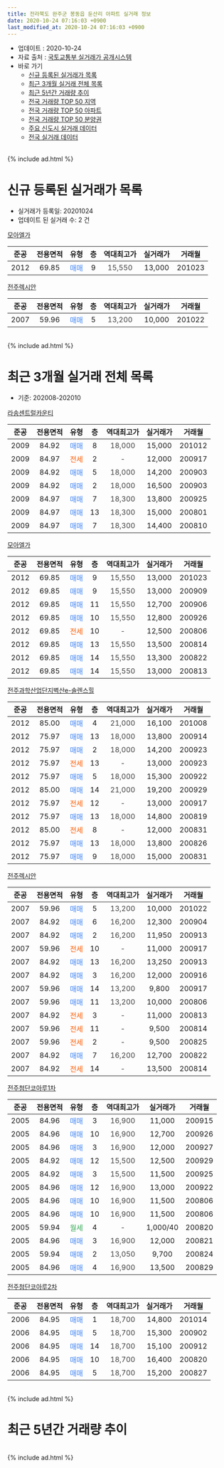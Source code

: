 ```yaml
---
title: 전라북도 완주군 봉동읍 둔산리 아파트 실거래 정보
date: 2020-10-24 07:16:03 +0900
last_modified_at: 2020-10-24 07:16:03 +0900
---
```


* 업데이트 : 2020-10-24
* 자료 출처 : [국토교통부 실거래가 공개시스템](http://rt.molit.go.kr)
* 바로 가기
    * [신규 등록된 실거래가 목록](#신규-등록된-실거래가-목록)
    * [최근 3개월 실거래 전체 목록](#최근-3개월-실거래-전체-목록)
    * [최근 5년간 거래량 추이](#최근-5년간-거래량-추이)
    * [전국 거래량 TOP 50 지역](https://inasie.github.io/apt-trade-info/최근-3개월-전국에서-가장-거래가-많이-발생한-지역)
    * [전국 거래량 TOP 50 아파트](https://inasie.github.io/apt-trade-info/최근-3개월-전국에서-가장-거래가-많이-발생한-아파트)
    * [전국 거래량 TOP 50 분양권](https://inasie.github.io/apt-trade-info/최근-3개월-전국에서-가장-거래가-많이-발생한-분양권)
    * [주요 신도시 실거래 데이터](https://inasie.github.io/apt-trade-info/주요-신도시)
    * [전국 실거래 데이터](https://inasie.github.io/apt-trade-info/전국)
<br>
{% include ad.html %}
<br>

# 신규 등록된 실거래가 목록
* 실거래가 등록일: 20201024
* 업데이트 된 실거래 수: 2 건


[모아엘가](https://search.naver.com/search.naver?query=%EC%A0%84%EB%9D%BC%EB%B6%81%EB%8F%84+%EC%99%84%EC%A3%BC%EA%B5%B0+%EB%B4%89%EB%8F%99%EC%9D%8D+%EB%91%94%EC%82%B0%EB%A6%AC+%EB%AA%A8%EC%95%84%EC%97%98%EA%B0%80)

|준공|전용면적|유형|층|역대최고가|실거래가|거래월|
|:---:|:---:|:---:|:---:|:---:|:---:|:---:|
|2012|69.85|<span style="color:#4285f3">매매</span>|9|<span style="color:#444444">15,550</span>|13,000|201023|

[전주렉시안](https://search.naver.com/search.naver?query=%EC%A0%84%EB%9D%BC%EB%B6%81%EB%8F%84+%EC%99%84%EC%A3%BC%EA%B5%B0+%EB%B4%89%EB%8F%99%EC%9D%8D+%EB%91%94%EC%82%B0%EB%A6%AC+%EC%A0%84%EC%A3%BC%EB%A0%89%EC%8B%9C%EC%95%88)

|준공|전용면적|유형|층|역대최고가|실거래가|거래월|
|:---:|:---:|:---:|:---:|:---:|:---:|:---:|
|2007|59.96|<span style="color:#4285f3">매매</span>|5|<span style="color:#444444">13,200</span>|10,000|201022|


<br>
{% include ad.html %}
<br>

# 최근 3개월 실거래 전체 목록
* 기준: 202008-202010


[라송센트럴카운티](https://search.naver.com/search.naver?query=%EC%A0%84%EB%9D%BC%EB%B6%81%EB%8F%84+%EC%99%84%EC%A3%BC%EA%B5%B0+%EB%B4%89%EB%8F%99%EC%9D%8D+%EB%91%94%EC%82%B0%EB%A6%AC+%EB%9D%BC%EC%86%A1%EC%84%BC%ED%8A%B8%EB%9F%B4%EC%B9%B4%EC%9A%B4%ED%8B%B0)

|준공|전용면적|유형|층|역대최고가|실거래가|거래월|
|:---:|:---:|:---:|:---:|:---:|:---:|:---:|
|2009|84.92|<span style="color:#4285f3">매매</span>|8|<span style="color:#444444">18,000</span>|15,000|201012|
|2009|84.97|<span style="color:#ff5a00">전세</span>|2|<span style="color:#444444">-</span>|12,000|200917|
|2009|84.92|<span style="color:#4285f3">매매</span>|5|<span style="color:#444444">18,000</span>|14,200|200903|
|2009|84.92|<span style="color:#4285f3">매매</span>|2|<span style="color:#444444">18,000</span>|16,500|200903|
|2009|84.97|<span style="color:#4285f3">매매</span>|7|<span style="color:#444444">18,300</span>|13,800|200925|
|2009|84.97|<span style="color:#4285f3">매매</span>|13|<span style="color:#444444">18,300</span>|15,000|200801|
|2009|84.97|<span style="color:#4285f3">매매</span>|7|<span style="color:#444444">18,300</span>|14,400|200810|

[모아엘가](https://search.naver.com/search.naver?query=%EC%A0%84%EB%9D%BC%EB%B6%81%EB%8F%84+%EC%99%84%EC%A3%BC%EA%B5%B0+%EB%B4%89%EB%8F%99%EC%9D%8D+%EB%91%94%EC%82%B0%EB%A6%AC+%EB%AA%A8%EC%95%84%EC%97%98%EA%B0%80)

|준공|전용면적|유형|층|역대최고가|실거래가|거래월|
|:---:|:---:|:---:|:---:|:---:|:---:|:---:|
|2012|69.85|<span style="color:#4285f3">매매</span>|9|<span style="color:#444444">15,550</span>|13,000|201023|
|2012|69.85|<span style="color:#4285f3">매매</span>|9|<span style="color:#444444">15,550</span>|13,000|200909|
|2012|69.85|<span style="color:#4285f3">매매</span>|11|<span style="color:#444444">15,550</span>|12,700|200906|
|2012|69.85|<span style="color:#4285f3">매매</span>|10|<span style="color:#444444">15,550</span>|12,800|200926|
|2012|69.85|<span style="color:#ff5a00">전세</span>|10|<span style="color:#444444">-</span>|12,500|200806|
|2012|69.85|<span style="color:#4285f3">매매</span>|13|<span style="color:#444444">15,550</span>|13,500|200814|
|2012|69.85|<span style="color:#4285f3">매매</span>|14|<span style="color:#444444">15,550</span>|13,300|200822|
|2012|69.85|<span style="color:#4285f3">매매</span>|14|<span style="color:#444444">15,550</span>|13,000|200813|

[전주과학산업단지벽산e-솔렌스힐](https://search.naver.com/search.naver?query=%EC%A0%84%EB%9D%BC%EB%B6%81%EB%8F%84+%EC%99%84%EC%A3%BC%EA%B5%B0+%EB%B4%89%EB%8F%99%EC%9D%8D+%EB%91%94%EC%82%B0%EB%A6%AC+%EC%A0%84%EC%A3%BC%EA%B3%BC%ED%95%99%EC%82%B0%EC%97%85%EB%8B%A8%EC%A7%80%EB%B2%BD%EC%82%B0e-%EC%86%94%EB%A0%8C%EC%8A%A4%ED%9E%90)

|준공|전용면적|유형|층|역대최고가|실거래가|거래월|
|:---:|:---:|:---:|:---:|:---:|:---:|:---:|
|2012|85.00|<span style="color:#4285f3">매매</span>|4|<span style="color:#444444">21,000</span>|16,100|201008|
|2012|75.97|<span style="color:#4285f3">매매</span>|13|<span style="color:#444444">18,000</span>|13,800|200914|
|2012|75.97|<span style="color:#4285f3">매매</span>|2|<span style="color:#444444">18,000</span>|14,200|200923|
|2012|75.97|<span style="color:#ff5a00">전세</span>|13|<span style="color:#444444">-</span>|13,000|200923|
|2012|75.97|<span style="color:#4285f3">매매</span>|5|<span style="color:#444444">18,000</span>|15,300|200922|
|2012|85.00|<span style="color:#4285f3">매매</span>|14|<span style="color:#444444">21,000</span>|19,200|200929|
|2012|75.97|<span style="color:#ff5a00">전세</span>|12|<span style="color:#444444">-</span>|13,000|200917|
|2012|75.97|<span style="color:#4285f3">매매</span>|13|<span style="color:#444444">18,000</span>|14,800|200819|
|2012|85.00|<span style="color:#ff5a00">전세</span>|8|<span style="color:#444444">-</span>|12,000|200831|
|2012|75.97|<span style="color:#4285f3">매매</span>|13|<span style="color:#444444">18,000</span>|13,800|200826|
|2012|75.97|<span style="color:#4285f3">매매</span>|9|<span style="color:#444444">18,000</span>|15,000|200831|

[전주렉시안](https://search.naver.com/search.naver?query=%EC%A0%84%EB%9D%BC%EB%B6%81%EB%8F%84+%EC%99%84%EC%A3%BC%EA%B5%B0+%EB%B4%89%EB%8F%99%EC%9D%8D+%EB%91%94%EC%82%B0%EB%A6%AC+%EC%A0%84%EC%A3%BC%EB%A0%89%EC%8B%9C%EC%95%88)

|준공|전용면적|유형|층|역대최고가|실거래가|거래월|
|:---:|:---:|:---:|:---:|:---:|:---:|:---:|
|2007|59.96|<span style="color:#4285f3">매매</span>|5|<span style="color:#444444">13,200</span>|10,000|201022|
|2007|84.92|<span style="color:#4285f3">매매</span>|6|<span style="color:#444444">16,200</span>|12,300|200904|
|2007|84.92|<span style="color:#4285f3">매매</span>|2|<span style="color:#444444">16,200</span>|11,950|200913|
|2007|59.96|<span style="color:#ff5a00">전세</span>|10|<span style="color:#444444">-</span>|11,000|200917|
|2007|84.92|<span style="color:#4285f3">매매</span>|13|<span style="color:#444444">16,200</span>|13,250|200913|
|2007|84.92|<span style="color:#4285f3">매매</span>|3|<span style="color:#444444">16,200</span>|12,000|200916|
|2007|59.96|<span style="color:#4285f3">매매</span>|14|<span style="color:#444444">13,200</span>|9,800|200917|
|2007|59.96|<span style="color:#4285f3">매매</span>|11|<span style="color:#444444">13,200</span>|10,000|200806|
|2007|84.92|<span style="color:#ff5a00">전세</span>|3|<span style="color:#444444">-</span>|11,000|200813|
|2007|59.96|<span style="color:#ff5a00">전세</span>|11|<span style="color:#444444">-</span>|9,500|200814|
|2007|59.96|<span style="color:#ff5a00">전세</span>|2|<span style="color:#444444">-</span>|9,500|200825|
|2007|84.92|<span style="color:#4285f3">매매</span>|7|<span style="color:#444444">16,200</span>|12,700|200822|
|2007|84.92|<span style="color:#ff5a00">전세</span>|14|<span style="color:#444444">-</span>|13,500|200814|

[전주첨단코아루1차](https://search.naver.com/search.naver?query=%EC%A0%84%EB%9D%BC%EB%B6%81%EB%8F%84+%EC%99%84%EC%A3%BC%EA%B5%B0+%EB%B4%89%EB%8F%99%EC%9D%8D+%EB%91%94%EC%82%B0%EB%A6%AC+%EC%A0%84%EC%A3%BC%EC%B2%A8%EB%8B%A8%EC%BD%94%EC%95%84%EB%A3%A81%EC%B0%A8)

|준공|전용면적|유형|층|역대최고가|실거래가|거래월|
|:---:|:---:|:---:|:---:|:---:|:---:|:---:|
|2005|84.96|<span style="color:#4285f3">매매</span>|3|<span style="color:#444444">16,900</span>|11,000|200915|
|2005|84.96|<span style="color:#4285f3">매매</span>|10|<span style="color:#444444">16,900</span>|12,700|200926|
|2005|84.96|<span style="color:#4285f3">매매</span>|3|<span style="color:#444444">16,900</span>|12,000|200927|
|2005|84.92|<span style="color:#4285f3">매매</span>|12|<span style="color:#444444">15,500</span>|12,500|200929|
|2005|84.92|<span style="color:#4285f3">매매</span>|3|<span style="color:#444444">15,500</span>|11,500|200925|
|2005|84.96|<span style="color:#4285f3">매매</span>|12|<span style="color:#444444">16,900</span>|13,000|200922|
|2005|84.96|<span style="color:#4285f3">매매</span>|10|<span style="color:#444444">16,900</span>|11,500|200806|
|2005|84.96|<span style="color:#4285f3">매매</span>|10|<span style="color:#444444">16,900</span>|11,500|200806|
|2005|59.94|<span style="color:#34a853">월세</span>|4|<span style="color:#444444">-</span>|1,000/40|200820|
|2005|84.96|<span style="color:#4285f3">매매</span>|3|<span style="color:#444444">16,900</span>|12,000|200821|
|2005|59.94|<span style="color:#4285f3">매매</span>|2|<span style="color:#444444">13,050</span>|9,700|200824|
|2005|84.96|<span style="color:#4285f3">매매</span>|4|<span style="color:#444444">16,900</span>|13,500|200829|


<script async src="//pagead2.googlesyndication.com/pagead/js/adsbygoogle.js"></script>
<!-- 기본 -->
<ins class="adsbygoogle"
     style="display:block"
     data-ad-client="ca-pub-2446590836940007"
     data-ad-slot="1659523306"
     data-ad-format="auto"
     data-full-width-responsive="true"></ins>
<script>
(adsbygoogle = window.adsbygoogle || []).push({});
</script>


[전주첨단코아루2차](https://search.naver.com/search.naver?query=%EC%A0%84%EB%9D%BC%EB%B6%81%EB%8F%84+%EC%99%84%EC%A3%BC%EA%B5%B0+%EB%B4%89%EB%8F%99%EC%9D%8D+%EB%91%94%EC%82%B0%EB%A6%AC+%EC%A0%84%EC%A3%BC%EC%B2%A8%EB%8B%A8%EC%BD%94%EC%95%84%EB%A3%A82%EC%B0%A8)

|준공|전용면적|유형|층|역대최고가|실거래가|거래월|
|:---:|:---:|:---:|:---:|:---:|:---:|:---:|
|2006|84.95|<span style="color:#4285f3">매매</span>|1|<span style="color:#444444">18,700</span>|14,800|201014|
|2006|84.95|<span style="color:#4285f3">매매</span>|5|<span style="color:#444444">18,700</span>|15,300|200902|
|2006|84.95|<span style="color:#4285f3">매매</span>|14|<span style="color:#444444">18,700</span>|15,100|200912|
|2006|84.95|<span style="color:#4285f3">매매</span>|10|<span style="color:#444444">18,700</span>|16,400|200820|
|2006|84.95|<span style="color:#4285f3">매매</span>|5|<span style="color:#444444">18,700</span>|15,200|200827|


<br>
{% include ad.html %}
<br>

# 최근 5년간 거래량 추이


<div style="width:100%;">
    <canvas id="deal_progress" height="200"></canvas>
</div>

<script>
new Chart(document.getElementById("deal_progress"), {
    type: 'line',
    data: {
        labels: ['201510','201511','201512','201601','201602','201603','201604','201605','201606','201607','201608','201609','201610','201611','201612','201701','201702','201703','201704','201705','201706','201707','201708','201709','201710','201711','201712','201801','201802','201803','201804','201805','201806','201807','201808','201809','201810','201811','201812','201901','201902','201903','201904','201905','201906','201907','201908','201909','201910','201911','201912','202001','202002','202003','202004','202005','202006','202007','202008','202009','202010'],
        datasets: [{
            label: '매매',
            pointRadius: 1,
            data: [24, 28, 26, 24, 18, 34, 25, 22, 22, 22, 20, 28, 33, 22, 38, 22, 27, 30, 33, 13, 16, 27, 18, 23, 27, 24, 24, 22, 20, 23, 15, 16, 22, 9, 12, 14, 16, 16, 8, 19, 14, 18, 12, 14, 11, 13, 13, 11, 26, 23, 18, 14, 15, 17, 31, 20, 21, 26, 17, 23, 5],
            borderColor: "rgba(255, 201, 14, 1)",
            backgroundColor: "rgba(255, 201, 14, 0.5)",
            fill: false,
            lineTension: 0
        },{
            label: '전월세',
            pointRadius: 1,
            data: [7, 8, 5, 11, 10, 9, 8, 8, 7, 10, 5, 6, 10, 4, 9, 9, 8, 10, 16, 12, 5, 4, 7, 4, 9, 6, 10, 14, 16, 11, 5, 10, 7, 9, 9, 8, 8, 9, 11, 13, 14, 13, 6, 11, 7, 15, 8, 9, 9, 10, 10, 13, 24, 11, 14, 8, 6, 11, 7, 4, 0],
            borderColor: "rgba(0, 141, 185, 1)",
            backgroundColor: "rgba(0, 141, 185, 0.5)",
            fill: false,
            lineTension: 0
        }
        ]
    },
    options: {
        responsive: true,
        title: {
            display: false
        },
        tooltips: {
            mode: 'index',
            intersect: false
        },
        hover: {
            mode: 'nearest',
            intersect: true
        },
        scales: {
            xAxes: [{
                display: true,
                scaleLabel: {
                    display: true,
                    labelString: '년/월'
                }
            }],
            yAxes: [{
                display: true,
                ticks: {
                    suggestedMin: 0,
                },
                scaleLabel: {
                    display: true,
                    labelString: '실거래 수'
                }
            }]
        }
    }
});

</script>


<br>
{% include ad.html %}
<br>

